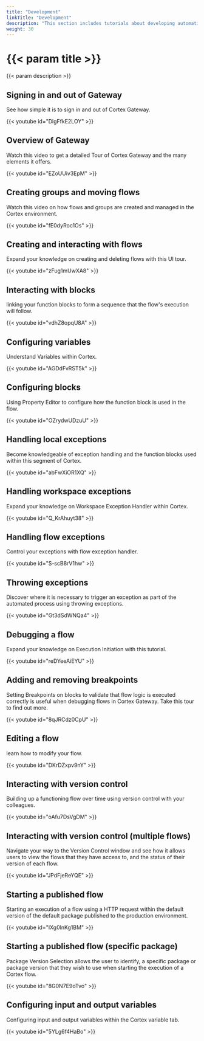 ```yaml
---
title: "Development"
linkTitle: "Development"
description: "This section includes tutorials about developing automation using the Cortex Innovation platform."
weight: 30
---
```


# {{< param title >}}

{{< param description >}}

## Signing in and out of Gateway

See how simple it is to sign in and out of Cortex Gateway.

{{< youtube id="DlgFfkE2LOY" >}}

## Overview of Gateway

Watch this video to get a detailed Tour of Cortex Gateway and the many elements it offers.

{{< youtube id="EZoUUiv3EpM" >}}

## Creating groups and moving flows

Watch this video on how flows and groups are created and managed in the Cortex environment.

{{< youtube id="fE0dyRoc1Os" >}}

## Creating and interacting with flows

Expand your knowledge on creating and deleting flows with this UI tour.

{{< youtube id="zFug1mUwXA8" >}}

## Interacting with blocks

linking your function blocks to form a sequence that the flow's execution will follow.

{{< youtube id="vdhZ8opqU8A" >}}

## Configuring variables

Understand Variables within Cortex.

{{< youtube id="AGDdFvRST5k" >}}

## Configuring blocks

Using Property Editor to configure how the function block is used in the flow.

{{< youtube id="OZrydwUDzuU" >}}

## Handling local exceptions

Become knowledgeable of exception handling and the function blocks used within this segment of Cortex.

{{< youtube id="abFwXiOR1XQ" >}}

## Handling	workspace exceptions

Expand your knowledge on Workspace Exception Handler within Cortex.

{{< youtube id="Q_KrAhuyt38" >}}

## Handling	flow exceptions

Control your exceptions with flow exception handler.

{{< youtube id="S-scB8rV1hw" >}}

## Throwing exceptions

Discover where it is necessary to trigger an exception as part of the automated process using throwing exceptions.

{{< youtube id="Gt3dSdWNQa4" >}}

## Debugging a flow

Expand your knowledge on Execution Initiation with this tutorial.

{{< youtube id="reDYeeAiEYU" >}}

## Adding and removing breakpoints

Setting Breakpoints on blocks to validate that flow logic is executed correctly is useful when debugging flows in Cortex Gateway. Take this tour to find out more.

{{< youtube id="8qJRCdz0CpU" >}}

## Editing a flow

learn how to modify your flow.

{{< youtube id="DKrDZxpv9nY" >}}

## Interacting with version control

Building up a functioning flow over time using version control with your colleagues.

{{< youtube id="oAfu7DsVgDM" >}}

## Interacting with version control (multiple flows)

Navigate your way to the Version Control window and see how it allows users to view the flows that they have access to, and the status of their version of each flow.

{{< youtube id="JPdFjeReYQE" >}}

## Starting a published flow

Starting an execution of a flow using a HTTP request within the default version of the default package published to the production environment.

{{< youtube id="IXg0lnKg1BM" >}}

## Starting a published flow (specific package)

Package Version Selection allows the user to identify, a specific package or package version that they wish to use when starting the execution of a Cortex flow.

{{< youtube id="8G0N7E9oTvo" >}}

## Configuring input and output variables

Configuring input and output variables within the Cortex variable tab.

{{< youtube id="5YLg6f4HaBo" >}}
